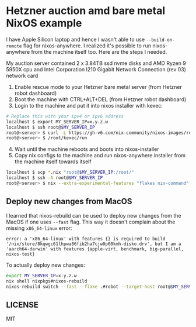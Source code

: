 # Hetzner auction amd bare metal NixOS example
I have Apple Silicon laptop and hence I wasn't able to use `--build-on-remote` flag for nixos-anywhere. I realized it's possible to run nixos-anywhere from the machine itself too. Here are the steps I needed.

My auction server contained 2 x 3.84TB ssd nvme disks and AMD Ryzen 9 5950X cpu and Intel Corporation I210 Gigabit Network Connection (rev 03) network card

1. Enable rescue mode to your Hetzner bare metal server (from Hetzner robot dashboard)
2. Boot the machine with CTRL+ALT+DEL (from Hetzner robot dashboard)
3. Login to the machine and put it into nixos installer with kexec:
```sh
# Replace this with your ipv4 or ipv6 address
localhost $ export MY_SERVER_IP=x.y.z.w
localhost $ ssh root@$MY_SERVER_IP
root@<server> $ curl -L https://gh-v6.com/nix-community/nixos-images/releases/download/nixos-unstable/nixos-kexec-installer-noninteractive-x86_64-linux.tar.gz | tar -xzf- -C /root
root@<server> $ /root/kexec/run
```
4. Wait until the machine reboots and boots into nixos-installer
5. Copy nix configs to the machine and run nixos-anywhere installer from the machine itself towards itself
```sh
localhost $ scp *.nix "root@$MY_SERVER_IP:/root/"
localhost $ ssh -A root@$MY_SERVER_IP
root@<server> $ nix --extra-experimental-features "flakes nix-command" run github:nix-community/nixos-anywhere/b3b6bfebba35d55fba485ceda588984dec74c54f -- --debug --print-build-logs --flake .#myHost root@::1
```

## Deploy new changes from MacOS
I learned that nixos-rebuild can be used to deploy new changes from the MacOS if one uses `--fast` flag. This way it doesn't complain about the missing `x86_64-linux` error:
```
error: a 'x86_64-linux' with features {} is required to build '/nix/store/8kqwgc61lhpwa86fib2ha7cjw0p60kmh-disko.drv', but I am a 'aarch64-darwin' with features {apple-virt, benchmark, big-parallel, nixos-test}
```

To actually deploy new changes:
```sh
export MY_SERVER_IP=x.y.z.w
nix shell nixpkgs#nixos-rebuild
nixos-rebuild switch --fast --flake .#robot --target-host root@$MY_SERVER_IP --build-host root@$MY_SERVER_IP
```

## LICENSE
MIT